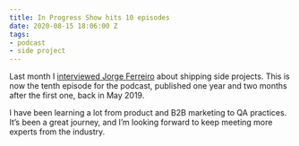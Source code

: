 ```yaml
---
title: In Progress Show hits 10 episodes
date: 2020-08-15 18:06:00 Z
tags:
- podcast
- side project
---
```


Last month I [interviewed Jorge Ferreiro](https://inprogressshow.com/10-shipping-side-projects-with-jorge-ferreiro) about shipping side projects. This is now the tenth episode for the podcast, published one year and two months after the first one, back in May 2019.

I have been learning a lot from product and B2B marketing to QA practices. It’s been a great journey, and I’m looking forward to keep meeting more experts from the industry.

